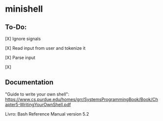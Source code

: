 # minishell

## To-Do:

[X] Ignore signals

[X] Read input from user and tokenize it

[X] Parse input

[X]

## Documentation

"Guide to write your own shell":
https://www.cs.purdue.edu/homes/grr/SystemsProgrammingBook/Book/Chapter5-WritingYourOwnShell.pdf

Livro: Bash Reference Manual version 5.2

